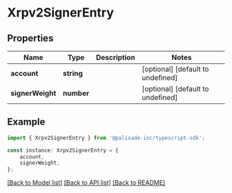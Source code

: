 # Xrpv2SignerEntry


## Properties

Name | Type | Description | Notes
------------ | ------------- | ------------- | -------------
**account** | **string** |  | [optional] [default to undefined]
**signerWeight** | **number** |  | [optional] [default to undefined]

## Example

```typescript
import { Xrpv2SignerEntry } from '@palisade-inc/typescript-sdk';

const instance: Xrpv2SignerEntry = {
    account,
    signerWeight,
};
```

[[Back to Model list]](../README.md#documentation-for-models) [[Back to API list]](../README.md#documentation-for-api-endpoints) [[Back to README]](../README.md)
